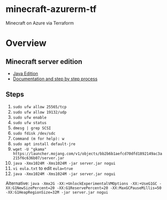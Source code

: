 # minecraft-azurerm-tf
Minecraft on Azure via Terraform

# Overview

## Minecraft server edition
- [Java Edition](https://minecraft.gamepedia.com/Java_Edition)
- [Documentation and step by step process](https://minecraft.gamepedia.com/Tutorials/Setting_up_a_server)

## Steps
1. `sudo ufw allow 25565/tcp`
2. `sudo ufw allow 19132/udp`
3. `sudo ufw enable`
4. `sudo ufw status`
5. `dmesg | grep SCSI`
6. `sudo fdisk /dev/sdc`
7. `Command (m for help): w`
8. `sudo apt install default-jre`
9. `wget -U "gkama" https://launcher.mojang.com/v1/objects/bb2b6b1aefcd70dfd1892149ac3a215f6c636b07/server.jar`
10. `java -Xmx1024M -Xms1024M -jar server.jar nogui`
11. `vi eula.txt` to edit `eula=true`
12. `java -Xmx1024M -Xms1024M -jar server.jar nogui`

Alternative: `java -Xmx2G -XX:+UnlockExperimentalVMOptions -XX:+UseG1GC -XX:G1NewSizePercent=20 -XX:G1ReservePercent=20 -XX:MaxGCPauseMillis=50 -XX:G1HeapRegionSize=32M -jar server.jar nogui`